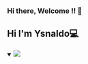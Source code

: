 ### Hi there, Welcome !! 👋

<!--
**YsnaldoXVen/YsnaldoXVen** is a ✨ _special_ ✨ repository because its `README.md` (this file) appears on your GitHub profile.

Here are some ideas to get you started:

- 🔭 I’m currently working on ...
- 🌱 I’m currently learning ...
- 👯 I’m looking to collaborate on ...
- 🤔 I’m looking for help with ...
- 💬 Ask me about ...
- 📫 How to reach me: ...
- 😄 Pronouns: ...
- ⚡ Fun fact: ...
-->

## Hi I'm Ysnaldo:computer: 
<details open>
 <summary><img src="https://readme-typing-svg.herokuapp.com/?lines=¡Welcome!,This+is+;Github"> </summary>  
<br>


